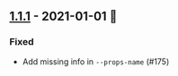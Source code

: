 ## [1.1.1](https://github.com/kevin-lee/maven2sbt/issues?utf8=%E2%9C%93&q=is%3Aissue+is%3Aclosed+milestone%3Amilestone7) - 2021-01-01 🎉

### Fixed
* Add missing info in `--props-name` (#175)
